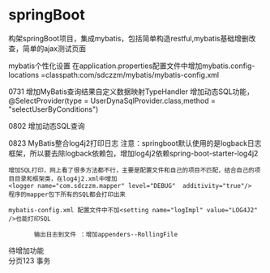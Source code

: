 # springBoot
构架springBoot项目，集成mybatis，包括简单构造restful,mybatis基础增删改查，简单的ajax测试页面

mybatis个性化设置
在application.properties配置文件中增加mybatis.config-locations
   =classpath:com/sdczzm/mybatis/mybatis-config.xml

0731 增加MyBatis查询结果自定义数据映射TypeHandler
               增加动态SQL功能，@SelectProvider(type = UserDynaSqlProvider.class,method = "selectUserByConditions")

0802 增加动态SQL查询

0823 MyBatis整合log4j2打印日志
              注意：springboot默认使用的是logback日志框架，所以要去除logback依赖包，增加log4j2依赖spring-boot-starter-log4j2
     
	增加SQL打印，网上看了很多方法都不行，主要是配置文件和自己的项目不匹配，结合自己的项目目录和框架类，在log4j2.xml中增加
	<logger name="com.sdczzm.mapper" level="DEBUG"  additivity="true"/> 
	程序的mapper包下所有的SQL都会打印出来

    mybatis-config.xml 配置文件中不加<setting name="logImpl" value="LOG4J2" />也能打印SQL
    
           输出日志到文件 ：增加appenders--RollingFile 
 
 待增加功能          
  分页123
 事务         
